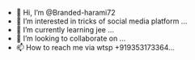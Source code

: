 - 👋 Hi, I’m @Branded-harami72
- 👀 I’m interested in tricks of social media platform ...
- 🌱 I’m currently learning jee ...
- 💞️ I’m looking to collaborate on ...
- 📫 How to reach me via wtsp +919353173364...

<!---
Branded-harami72/Branded-harami72 is a ✨ special ✨ repository because its `README.md` (this file) appears on your GitHub profile.
You can click the Preview link to take a look at your changes.
--->
